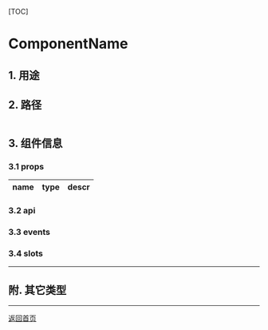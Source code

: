 [TOC]

# ComponentName

## 1. 用途

## 2. 路径

```
```

## 3. 组件信息

### 3.1 props

| name | type | descr |
|------|------|-------|

### 3.2 api

### 3.3 events

### 3.4 slots

---

## 附. 其它类型


---

[返回首页][back]

[back]: ../index.md